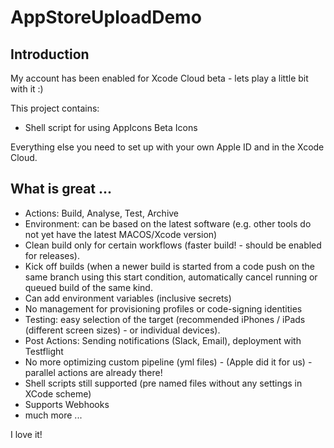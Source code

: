 # AppStoreUploadDemo

## Introduction
My account has been enabled for Xcode Cloud beta - lets play a little bit with it :)

This project contains:
- Shell script for using AppIcons Beta Icons

Everything else you need to set up with your own Apple ID and in the Xcode Cloud.

## What is great ...
- Actions: Build, Analyse, Test, Archive
- Environment: can be based on the latest software (e.g. other tools do not yet have the latest MACOS/Xcode version)
- Clean build only for certain workflows (faster build! - should be enabled for releases).
- Kick off builds (when a newer build is started from a code push on the same branch using this start condition, automatically cancel running or queued build of the same kind.
- Can add environment variables (inclusive secrets)
- No management for provisioning profiles or code-signing identities
- Testing: easy selection of the target (recommended iPhones / iPads (different screen sizes) - or individual devices).
- Post Actions: Sending notifications (Slack, Email), deployment with Testflight
- No more optimizing custom pipeline (yml files) - (Apple did it for us) - parallel actions are already there!
- Shell scripts still supported (pre named files without any settings in XCode scheme)
- Supports Webhooks
- much more ...

I love it!
